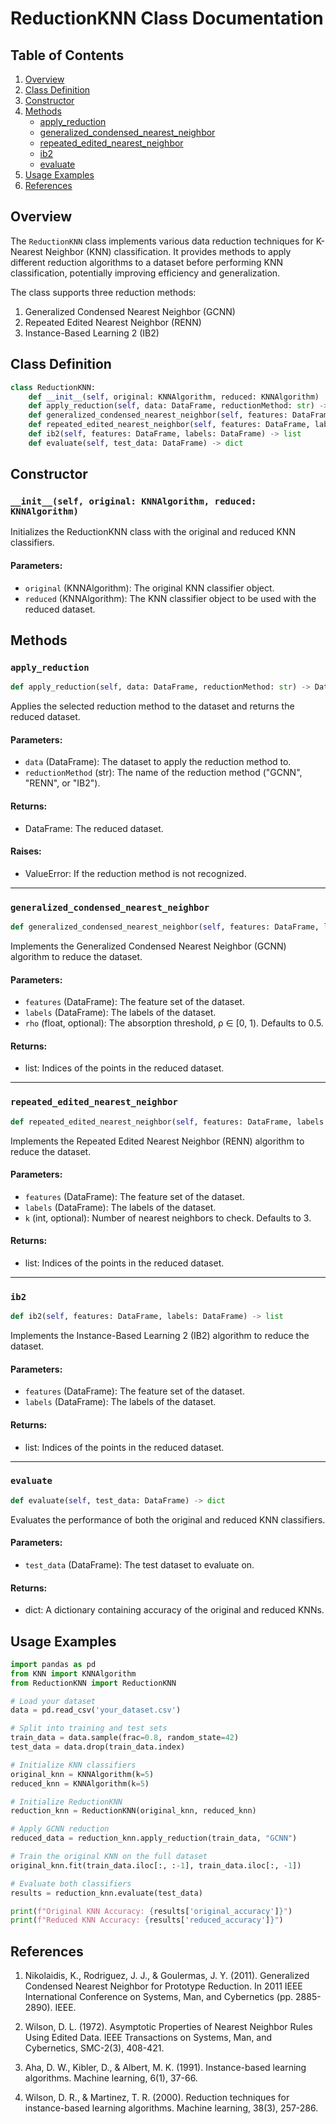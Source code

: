 # ReductionKNN Class Documentation

## Table of Contents
1. [Overview](#overview)
2. [Class Definition](#class-definition)
3. [Constructor](#constructor)
4. [Methods](#methods)
   - [apply_reduction](#apply_reduction)
   - [generalized_condensed_nearest_neighbor](#generalized_condensed_nearest_neighbor)
   - [repeated_edited_nearest_neighbor](#repeated_edited_nearest_neighbor)
   - [ib2](#ib2)
   - [evaluate](#evaluate)
5. [Usage Examples](#usage-examples)
6. [References](#references)

## Overview

The `ReductionKNN` class implements various data reduction techniques for K-Nearest Neighbor (KNN) classification. It provides methods to apply different reduction algorithms to a dataset before performing KNN classification, potentially improving efficiency and generalization.

The class supports three reduction methods:
1. Generalized Condensed Nearest Neighbor (GCNN)
2. Repeated Edited Nearest Neighbor (RENN)
3. Instance-Based Learning 2 (IB2)

## Class Definition

```python
class ReductionKNN:
    def __init__(self, original: KNNAlgorithm, reduced: KNNAlgorithm)
    def apply_reduction(self, data: DataFrame, reductionMethod: str) -> DataFrame
    def generalized_condensed_nearest_neighbor(self, features: DataFrame, labels: DataFrame, rho=0.5) -> list
    def repeated_edited_nearest_neighbor(self, features: DataFrame, labels: DataFrame, k=3) -> list
    def ib2(self, features: DataFrame, labels: DataFrame) -> list
    def evaluate(self, test_data: DataFrame) -> dict
```

## Constructor

### `__init__(self, original: KNNAlgorithm, reduced: KNNAlgorithm)`

Initializes the ReductionKNN class with the original and reduced KNN classifiers.

#### Parameters:
- `original` (KNNAlgorithm): The original KNN classifier object.
- `reduced` (KNNAlgorithm): The KNN classifier object to be used with the reduced dataset.

## Methods

### `apply_reduction`

```python
def apply_reduction(self, data: DataFrame, reductionMethod: str) -> DataFrame
```

Applies the selected reduction method to the dataset and returns the reduced dataset.

#### Parameters:
- `data` (DataFrame): The dataset to apply the reduction method to.
- `reductionMethod` (str): The name of the reduction method ("GCNN", "RENN", or "IB2").

#### Returns:
- DataFrame: The reduced dataset.

#### Raises:
- ValueError: If the reduction method is not recognized.

---

### `generalized_condensed_nearest_neighbor`

```python
def generalized_condensed_nearest_neighbor(self, features: DataFrame, labels: DataFrame, rho=0.5) -> list
```

Implements the Generalized Condensed Nearest Neighbor (GCNN) algorithm to reduce the dataset.

#### Parameters:
- `features` (DataFrame): The feature set of the dataset.
- `labels` (DataFrame): The labels of the dataset.
- `rho` (float, optional): The absorption threshold, ρ ∈ [0, 1). Defaults to 0.5.

#### Returns:
- list: Indices of the points in the reduced dataset.

---

### `repeated_edited_nearest_neighbor`

```python
def repeated_edited_nearest_neighbor(self, features: DataFrame, labels: DataFrame, k=3) -> list
```

Implements the Repeated Edited Nearest Neighbor (RENN) algorithm to reduce the dataset.

#### Parameters:
- `features` (DataFrame): The feature set of the dataset.
- `labels` (DataFrame): The labels of the dataset.
- `k` (int, optional): Number of nearest neighbors to check. Defaults to 3.

#### Returns:
- list: Indices of the points in the reduced dataset.

---

### `ib2`

```python
def ib2(self, features: DataFrame, labels: DataFrame) -> list
```

Implements the Instance-Based Learning 2 (IB2) algorithm to reduce the dataset.

#### Parameters:
- `features` (DataFrame): The feature set of the dataset.
- `labels` (DataFrame): The labels of the dataset.

#### Returns:
- list: Indices of the points in the reduced dataset.

---

### `evaluate`

```python
def evaluate(self, test_data: DataFrame) -> dict
```

Evaluates the performance of both the original and reduced KNN classifiers.

#### Parameters:
- `test_data` (DataFrame): The test dataset to evaluate on.

#### Returns:
- dict: A dictionary containing accuracy of the original and reduced KNNs.

## Usage Examples

```python
import pandas as pd
from KNN import KNNAlgorithm
from ReductionKNN import ReductionKNN

# Load your dataset
data = pd.read_csv('your_dataset.csv')

# Split into training and test sets
train_data = data.sample(frac=0.8, random_state=42)
test_data = data.drop(train_data.index)

# Initialize KNN classifiers
original_knn = KNNAlgorithm(k=5)
reduced_knn = KNNAlgorithm(k=5)

# Initialize ReductionKNN
reduction_knn = ReductionKNN(original_knn, reduced_knn)

# Apply GCNN reduction
reduced_data = reduction_knn.apply_reduction(train_data, "GCNN")

# Train the original KNN on the full dataset
original_knn.fit(train_data.iloc[:, :-1], train_data.iloc[:, -1])

# Evaluate both classifiers
results = reduction_knn.evaluate(test_data)

print(f"Original KNN Accuracy: {results['original_accuracy']}")
print(f"Reduced KNN Accuracy: {results['reduced_accuracy']}")
```

## References

1. Nikolaidis, K., Rodriguez, J. J., & Goulermas, J. Y. (2011). Generalized Condensed Nearest Neighbor for Prototype Reduction. In 2011 IEEE International Conference on Systems, Man, and Cybernetics (pp. 2885-2890). IEEE.

2. Wilson, D. L. (1972). Asymptotic Properties of Nearest Neighbor Rules Using Edited Data. IEEE Transactions on Systems, Man, and Cybernetics, SMC-2(3), 408-421.

3. Aha, D. W., Kibler, D., & Albert, M. K. (1991). Instance-based learning algorithms. Machine learning, 6(1), 37-66.

4. Wilson, D. R., & Martinez, T. R. (2000). Reduction techniques for instance-based learning algorithms. Machine learning, 38(3), 257-286.